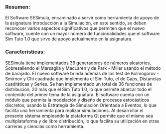 <h3>Resumen:</h3>
<p>
El Software SESimula, encaminado a servir como herramienta de apoyo de la asignatura
Introducción a la Simulación, en este sentido, se deben reconocer varios
aspectos significativos que permiten que el nuevo software, cuente con un
mayor número de funcionalidades que el software Sim Tuto 1.0 que sirve de
apoyo actualmente en la asignatura.</p>
<h3>Caracteristicas:</h3>
<p>
SESimula tiene implementados 36 generadores de números aleatorios, Sobresaliendo el Marsaglia y MacLaren y de Park - Miller usando el método de barajado.
El nuevo software brinda además de los test de Kolmogorov - Smirnov y Chi cuadrada que implementa el Sim Tuto, el de Gaps, Distancias cuadráticas y Series.
Se han implementado un total de 36 funciones de distribución, 20 más que el Sim Tuto 1.0, lo que permite abarcar todo el contenido del primer tema de la asignatura.
El software cuenta con un módulo que permita la modelación y diseño de procesos estocásticos discretos, usando la Estrategia de Simulación Orientada a Eventos, lo que facilita una herramienta para realizar simulaciones.
Al desarrollar el presente sistema empleando la plataforma Qt permite que el mismo sea multiplataforma y de libre distribución, lo que facilita su utilización en otras carreras y ciencias como herramienta.
</p>
